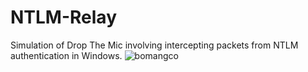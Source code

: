# NTLM-Relay
Simulation of Drop The Mic involving intercepting packets from NTLM authentication in Windows.
![bomangco](https://i.ibb.co/KGtZKJb/Dq-J-UX-Uw-AE2-YWD.jpg)
